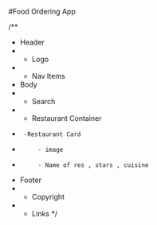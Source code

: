 #Food Ordering App

/**
 * Header 
 *  - Logo
 *  - Nav Items
 * Body 
 *  - Search
 *  - Restaurant Container
 *      -Restaurant Card
 *          - image
 *          - Name of res , stars , cuisine
 * Footer
 *  - Copyright
 *  - Links
 */